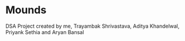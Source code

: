 # Mounds
DSA Project created by me, Trayambak Shrivastava, Aditya Khandelwal, Priyank Sethia and Aryan Bansal
